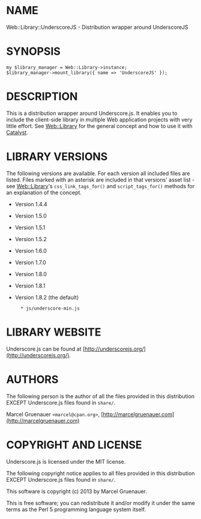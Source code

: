 # NAME

Web::Library::UnderscoreJS - Distribution wrapper around UnderscoreJS

# SYNOPSIS

    my $library_manager = Web::Library->instance;
    $library_manager->mount_library({ name => 'UnderscoreJS' });

# DESCRIPTION

This is a distribution wrapper around Underscore.js. It enables you to include
the client-side library in multiple Web application projects with very little
effort. See [Web::Library](https://metacpan.org/pod/Web::Library) for the general concept and how to use it with
[Catalyst](https://metacpan.org/pod/Catalyst).

# LIBRARY VERSIONS

The following versions are available. For each version all included files are
listed. Files marked with an asterisk are included in that versions' asset
list - see [Web::Library](https://metacpan.org/pod/Web::Library)'s `css_link_tags_for()` and `script_tags_for()`
methods for an explanation of the concept.

- Version 1.4.4
- Version 1.5.0
- Version 1.5.1
- Version 1.5.2
- Version 1.6.0
- Version 1.7.0
- Version 1.8.0
- Version 1.8.1
- Version 1.8.2 (the default)

        * js/underscore-min.js

# LIBRARY WEBSITE

Underscore.js can be found at [http://underscorejs.org/](http://underscorejs.org/).

# AUTHORS

The following person is the author of all the files provided in
this distribution EXCEPT Underscore.js files found in `share/`.

Marcel Gruenauer `<marcel@cpan.org>`, [http://marcelgruenauer.com](http://marcelgruenauer.com)

# COPYRIGHT AND LICENSE

Underscore.js is licensed under the MIT license.

The following copyright notice applies to all files provided in this
distribution EXCEPT Underscore.js files found in `share/`.

This software is copyright (c) 2013 by Marcel Gruenauer.

This is free software; you can redistribute it and/or modify it under
the same terms as the Perl 5 programming language system itself.
